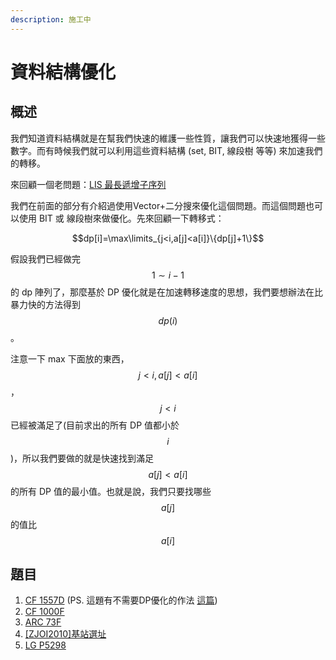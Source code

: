 ```yaml
---
description: 施工中
---
```


# 資料結構優化

## 概述

我們知道資料結構就是在幫我們快速的維護一些性質，讓我們可以快速地獲得一些數字。而有時候我們就可以利用這些資料結構 \(set, BIT, 線段樹 等等\) 來加速我們的轉移。

來回顧一個老問題：[LIS 最長遞增子序列](https://oosheepyerd79135.gitbook.io/iceylemon_cp/simple-note/dynamic-programming/dp-time/lis-and-lcs#lis-zui-chang-di-zeng-zi-xu-lie)

我們在前面的部分有介紹過使用Vector+二分搜來優化這個問題。而這個問題也可以使用 BIT 或 線段樹來做優化。先來回顧一下轉移式：

$$dp[i]=\max\limits_{j<i,a[j]<a[i]}\{dp[j]+1\}$$

假設我們已經做完$$1\sim i-1$$的 dp 陣列了，那麼基於 DP 優化就是在加速轉移速度的思想，我們要想辦法在比暴力快的方法得到$$dp(i)$$。

注意一下 max 下面放的東西，$$j<i,a[j]<a[i]$$，$$j<i$$已經被滿足了\(目前求出的所有 DP 值都小於$$i$$\)，所以我們要做的就是快速找到滿足$$a[j]<a[i]$$的所有 DP 值的最小值。也就是說，我們只要找哪些 $$a[j]$$的值比$$a[i]$$

## 題目

1. [CF 1557D](https://codeforces.com/contest/1557/problem/D) \(PS. 這題有不需要DP優化的作法 [這篇](https://oosheepyerd79135.gitbook.io/iceylemon_cp/sui-bi/ti-jie/cf-1557d)\)
2. [CF 1000F](https://codeforces.com/problemset/problem/1000/F)
3. [ARC 73F](https://atcoder.jp/contests/arc073/tasks/arc073_d)
4. [\[ZJOI2010\]基站選址](https://www.luogu.com.cn/problem/T175821)
5. [LG P5298](https://www.luogu.com.cn/problem/P5298)

